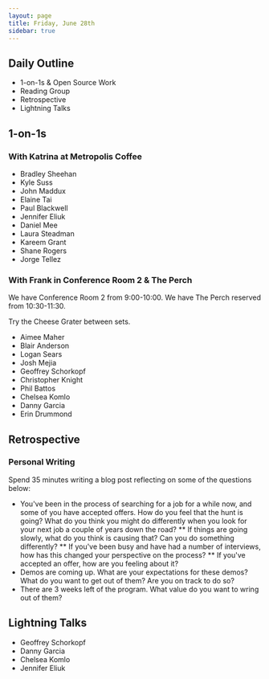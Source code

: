 ```yaml
---
layout: page
title: Friday, June 28th
sidebar: true
---
```


## Daily Outline

* 1-on-1s & Open Source Work
* Reading Group
* Retrospective
* Lightning Talks

## 1-on-1s

### With Katrina at Metropolis Coffee

* Bradley Sheehan
* Kyle Suss
* John Maddux
* Elaine Tai
* Paul Blackwell
* Jennifer Eliuk
* Daniel Mee
* Laura Steadman
* Kareem Grant
* Shane Rogers
* Jorge Tellez

### With Frank in Conference Room 2 & The Perch

We have Conference Room 2 from 9:00-10:00.
We have The Perch reserved from 10:30-11:30.

Try the Cheese Grater between sets.

* Aimee Maher
* Blair Anderson
* Logan Sears
* Josh Mejia
* Geoffrey Schorkopf
* Christopher Knight
* Phil Battos
* Chelsea Komlo
* Danny Garcia
* Erin Drummond

## Retrospective

### Personal Writing

Spend 35 minutes writing a blog post reflecting on some of the questions below:

* You've been in the process of searching for a job for a while now, and some of you have accepted offers. How do you feel that the hunt is going? What do you think you might do differently when you look for your next job a couple of years down the road?
  ** If things are going slowly, what do you think is causing that? Can you do something differently?
  ** If you've been busy and have had a number of interviews, how has this changed your perspective on the process?
  ** If you've accepted an offer, how are you feeling about it?
* Demos are coming up. What are your expectations for these demos? What do you want to get out of them? Are you on track to do so?
* There are 3 weeks left of the program. What value do you want to wring out of them?

## Lightning Talks

* Geoffrey Schorkopf
* Danny Garcia
* Chelsea Komlo
* Jennifer Eliuk
